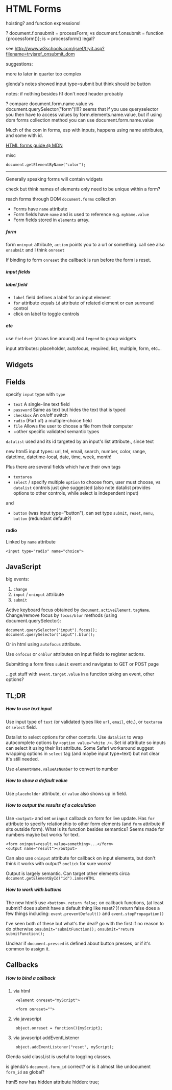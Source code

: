 # HTML Forms

hoisting? and function expressions!

? document.f.onsubmit = processForm; vs
document.f.onsubmit = function {processform()};
is = processform() legal?

see http://www.w3schools.com/jsref/tryit.asp?filename=tryjsref_onsubmit_dom

suggestions:

more to later in quarter too complex

glenda's notes showed input type=submit but think should be button

notes: if nothing besides h1 don't need header probably

? compare document.form.name.value vs document.querySelector("form")!!!?
seems that if you use queryselector you then have to access values by form.elements.name.value, but if using dom forms collection method you can use document.form.name.value


Much of the com in forms, esp with inputs, happens using name attributes, and some with id.

[HTML forms guide @ MDN](https://developer.mozilla.org/en-US/docs/Learn/HTML/Forms)

misc

    document.getElementByName("color");

---

Generally speaking forms will contain widgets

check but think names of elements only need to be unique within a form?

reach forms through DOM `document.forms` collection



* Forms have `name` attribute
* Form fields have `name` and is used to reference e.g. `myName.value`
* Form fields stored in `elements` array.



##### form

form `oninput` attribute, `action` points you to a url or something. call see also `onsubmit` and I think `onreset`

If binding to form `onreset` the callback is run before the form is reset.

##### input fields


##### label field

* `label` field defines a label for an input element
* `for` attribute equals `id` attribute of related element or can surround control
* click on label to toggle controls

##### etc

use `fieldset` (draws line around) and `legend` to group widgets

input attributes: placeholder, autofocus, required, list, multiple, form, etc...


## Widgets




## Fields

specify `input` type with `type`

* `text` A single-line text field
* `password` Same as text but hides the text that is typed
* `checkbox` An on/off switch
* `radio` (Part of) a multiple-choice field
* `file` Allows the user to choose a file from their computer
* +other specific validated semantic types

`datalist` used and its id targeted by an input's list attribute., since text

new html5 input types: url, tel, email, search, number, color, range, datetime, datetime-local, date, time, week, month!

Plus there are several fields which have their own tags

 * `textarea`
 * `select` / specify multiple `option` to choose from, user must choose, vs `datalist` controls just give suggested (also note datalist provides options to other controls, while select is independent input)

 and
 
 * `button` (was input type="button"), can set type `submit`, `reset`, `menu`, `button` (redundant default?)


#### radio

Linked by `name` attribute

    <input type="radio" name="choice">

## JavaScript

big events:

1. `change`
2. `input` / `oninput` attribute
3. `submit`


Active keyboard focus obtained by `document.activeElement.tagName`. Change/remove focus by `focus/blur` methods (using document.querySelector):

    document.querySelector("input").focus();
    document.querySelector("input").blur();

Or in html using `autofocus` attribute.

Use `onfocus` or `onblur` attributes on input fields to register actions.

Submitting a form fires `submit` event and navigates to GET or POST page


...get stuff with `event.target.value` in a function taking an event, other options?

## TL;DR

##### How to use text input

Use input type of `text` (or validated types like `url`, `email`, etc.), or `textarea` or `select` field.

Datalist to select options for other contorls. Use `datalist` to wrap autocomplete options by `<option value="white />`. Set id attribute so inputs can select it using their list attribute.
Some Safari workaround suggest wrapping options in `select` tag (and maybe input type=text) but not clear it's still needed.

Use `elementName.valueAsNumber` to convert to number



##### How to show a default value

Use `placeholder` attribute, or `value` also shows up in field.

##### How to output the results of a calculation

Use `<output>` and set `oninput` callback on form for live update. Has `for` attribute to specify relationship to other form elements (and `form` attribute if sits outside form). What is its function besides semantics? Seems made for numbers maybe but works for text.

    <form oninput=result.value=something>...</form>
    <output name="result"></output>

Can also use `oninput` attribute for callback on input elements, but don't think it works with output? `onclick` for sure works!

Output is largely semantic. Can target other elements circa `document.getElementById("id").innerHTML`

##### How to work with buttons

The new html5 use `<button>`.
`return false;` on callback functions, (at least submit? does submit have a default thing like reset? )! return false does a few things including: `event.preventDefault()` and `event.stopPropagation()`

I've seen both of these but what's the deal? go with the first if no reason to do otherwise
`onsubmit="submitFunction();`
`onsubmit="return submitFunction();`


Unclear if `document.pressed` is defined about button presses, or if it's common to assign it.


## Callbacks

##### How to bind a callback

1. via html
    
        <element onreset="myScript">
        
        <form onreset="">

2. via javascript

        object.onreset = function(){myScript};

3. via javascript addEventListener

        object.addEventListener("reset", myScript);



Glenda said classList is useful to toggling classes.

is glenda's `document.form_id` correct? or is it almost like undocument `form_id` as global?

html5 now has hidden attribute hidden: true;


